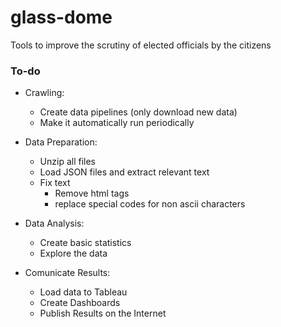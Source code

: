 # glass-dome
Tools to improve the scrutiny of elected officials by the citizens

### To-do

* Crawling:
    * Create data pipelines (only download new data)
    * Make it automatically run periodically

* Data Preparation:
    * Unzip all files
    * Load JSON files and extract relevant text
    * Fix text 
        * Remove html tags
        * replace special codes for non ascii characters

* Data Analysis:
    * Create basic statistics
    * Explore the data

* Comunicate Results:
    * Load data to Tableau
    * Create Dashboards
    * Publish Results on the Internet
